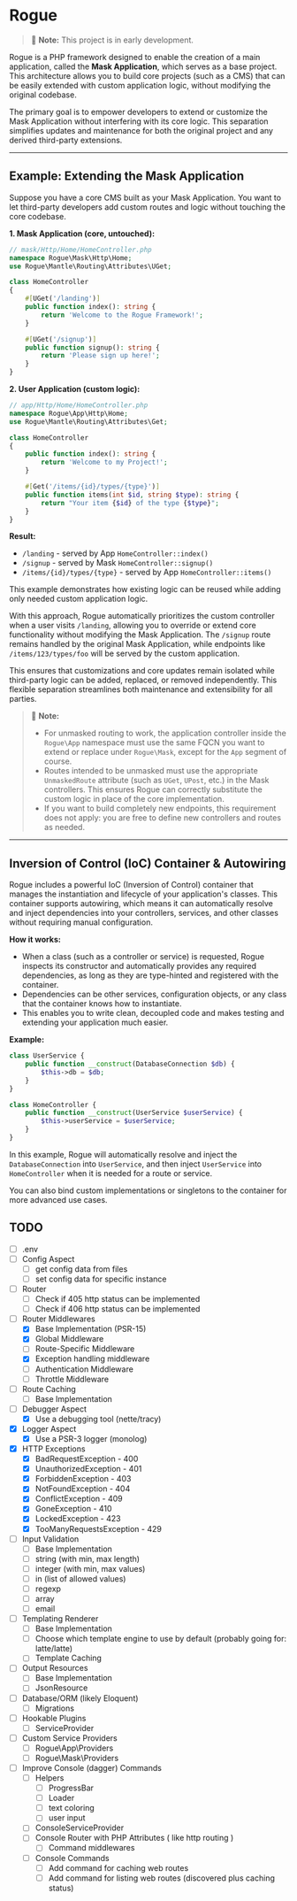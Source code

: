 # Rogue

> 🚨 **Note:** This project is in early development.

Rogue is a PHP framework designed to enable the creation of a main application, called the **Mask Application**, which serves as a base project. This architecture allows you to build core projects (such as a CMS) that can be easily extended with custom application logic, without modifying the original codebase.

The primary goal is to empower developers to extend or customize the Mask Application without interfering with its core logic. This separation simplifies updates and maintenance for both the original project and any derived third-party extensions.

---

## Example: Extending the Mask Application

Suppose you have a core CMS built as your Mask Application. You want to let third-party developers add custom routes and logic without touching the core codebase.

**1. Mask Application (core, untouched):**
```php
// mask/Http/Home/HomeController.php
namespace Rogue\Mask\Http\Home;
use Rogue\Mantle\Routing\Attributes\UGet;

class HomeController
{
    #[UGet('/landing')]
    public function index(): string {
        return 'Welcome to the Rogue Framework!';
    }

    #[UGet('/signup')]
    public function signup(): string {
        return 'Please sign up here!';
    }
}
```

**2. User Application (custom logic):**
```php
// app/Http/Home/HomeController.php
namespace Rogue\App\Http\Home;
use Rogue\Mantle\Routing\Attributes\Get;

class HomeController
{
    public function index(): string {
        return 'Welcome to my Project!';
    }

    #[Get('/items/{id}/types/{type}')]
    public function items(int $id, string $type): string {
        return "Your item {$id} of the type {$type}";
    }
}
```

**Result:**

* `/landing` - served by App `HomeController::index()`
* `/signup` - served by Mask `HomeController::signup()`
* `/items/{id}/types/{type}` - served by App `HomeController::items()`

This example demonstrates how existing logic can be reused while adding only needed custom application logic.

With this approach, Rogue automatically prioritizes the custom controller when a user visits `/landing`, allowing you to override or extend core functionality without modifying the Mask Application. The `/signup` route remains handled by the original Mask Application, while endpoints like `/items/123/types/foo` will be served by the custom application.

This ensures that customizations and core updates remain isolated while third-party logic can be added, replaced, or removed independently. This flexible separation streamlines both maintenance and extensibility for all parties.

> 🚨 **Note:**
> * For unmasked routing to work, the application controller inside the `Rogue\App` namespace must use the same FQCN you want to extend or replace under `Rogue\Mask`, except for the `App` segment of course.
> * Routes intended to be unmasked must use the appropriate `UnmaskedRoute` attribute (such as `UGet`, `UPost`, etc.) in the Mask controllers. This ensures Rogue can correctly substitute the custom logic in place of the core implementation.
> * If you want to build completely new endpoints, this requirement does not apply: you are free to define new controllers and routes as needed.

---

## Inversion of Control (IoC) Container & Autowiring

Rogue includes a powerful IoC (Inversion of Control) container that manages the instantiation and lifecycle of your application's classes. This container supports autowiring, which means it can automatically resolve and inject dependencies into your controllers, services, and other classes without requiring manual configuration.

**How it works:**
- When a class (such as a controller or service) is requested, Rogue inspects its constructor and automatically provides any required dependencies, as long as they are type-hinted and registered with the container.
- Dependencies can be other services, configuration objects, or any class that the container knows how to instantiate.
- This enables you to write clean, decoupled code and makes testing and extending your application much easier.

**Example:**
```php
class UserService {
    public function __construct(DatabaseConnection $db) {
        $this->db = $db;
    }
}

class HomeController {
    public function __construct(UserService $userService) {
        $this->userService = $userService;
    }
}
```
In this example, Rogue will automatically resolve and inject the `DatabaseConnection` into `UserService`, and then inject `UserService` into `HomeController` when it is needed for a route or service.

You can also bind custom implementations or singletons to the container for more advanced use cases.

## TODO

* [ ] .env
* [ ] Config Aspect
    * [ ] get config data from files
    * [ ] set config data for specific instance
* [ ] Router
    * [ ] Check if 405 http status can be implemented
    * [ ] Check if 406 http status can be implemented
* [ ] Router Middlewares
    * [x] Base Implementation (PSR-15)
    * [x] Global Middleware
    * [ ] Route-Specific Middleware
    * [x] Exception handling middleware
    * [ ] Authentication Middleware
    * [ ] Throttle Middleware
* [ ] Route Caching
    * [ ] Base Implementation
* [ ] Debugger Aspect
    * [x] Use a debugging tool (nette/tracy)
* [x] Logger Aspect
    * [x] Use a PSR-3 logger (monolog)
* [x] HTTP Exceptions
    * [x] BadRequestException - 400
    * [x] UnauthorizedException - 401
    * [x] ForbiddenException - 403
    * [x] NotFoundException - 404
    * [x] ConflictException - 409
    * [x] GoneException - 410
    * [x] LockedException - 423
    * [x] TooManyRequestsException - 429
* [ ] Input Validation
    * [ ] Base Implementation
    * [ ] string (with min, max length)
    * [ ] integer (with min, max values)
    * [ ] in (list of allowed values)
    * [ ] regexp
    * [ ] array
    * [ ] email
* [ ] Templating Renderer
    * [ ] Base Implementation
    * [ ] Choose which template engine to use by default (probably going for: latte/latte)
    * [ ] Template Caching
* [ ] Output Resources
    * [ ] Base Implementation
    * [ ] JsonResource
* [ ] Database/ORM (likely Eloquent)
    * [ ] Migrations
* [ ] Hookable Plugins
    * [ ] ServiceProvider
* [ ] Custom Service Providers
    * [ ] Rogue\App\Providers
    * [ ] Rogue\Mask\Providers
* [ ] Improve Console (dagger) Commands
    * [ ] Helpers
        * [ ] ProgressBar
        * [ ] Loader
        * [ ] text coloring
        * [ ] user input
    * [ ] ConsoleServiceProvider
    * [ ] Console Router with PHP Attributes ( like http routing )
        * [ ] Command middlewares
    * [ ] Console Commands
        * [ ] Add command for caching web routes
        * [ ] Add command for listing web routes (discovered plus caching status)
